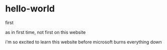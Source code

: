 # hello-world
first

as in first time, not first on this website

i'm so excited to learn this website before microsoft burns everything down
